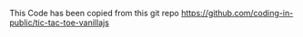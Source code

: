 This Code has been copied from this git repo
https://github.com/coding-in-public/tic-tac-toe-vanillajs

